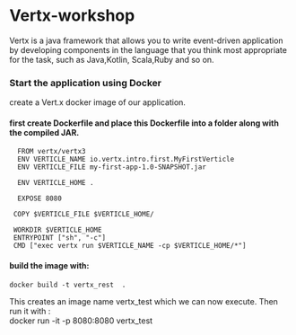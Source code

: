 # Vertx-workshop

Vertx is a java framework that allows you to write event-driven application by developing components in the language that you think most appropriate for the task, such as Java,Kotlin, Scala,Ruby and so on.

### Start the application using Docker
create a Vert.x docker image of our application.

#### first create Dockerfile and place this Dockerfile into a folder along with the compiled JAR.

      FROM vertx/vertx3
      ENV VERTICLE_NAME io.vertx.intro.first.MyFirstVerticle
      ENV VERTICLE_FILE my-first-app-1.0-SNAPSHOT.jar
 
      ENV VERTICLE_HOME .
 
      EXPOSE 8080
 
     COPY $VERTICLE_FILE $VERTICLE_HOME/
 
     WORKDIR $VERTICLE_HOME
     ENTRYPOINT ["sh", "-c"]
     CMD ["exec vertx run $VERTICLE_NAME -cp $VERTICLE_HOME/*"]

#### build the image with:
    docker build -t vertx_rest  .
This creates an image name vertx_test which we can now execute.
Then run it with :                
               docker run -it -p 8080:8080 vertx_test

 
 



